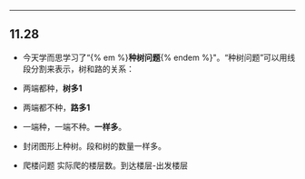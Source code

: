 
---

## 11.28

 * 今天学而思学习了“{% em %}**种树问题**{% endem %}"。“种树问题”可以用线段分割来表示，树和路的关系：
* 两端都种，**树多1**  
* 两端都不种，**路多1**  
* 一端种，一端不种。**一样多**。

* 封闭图形上种树。段和树的数量一样多。
* 爬楼问题 实际爬的楼层数。到达楼层-出发楼层





